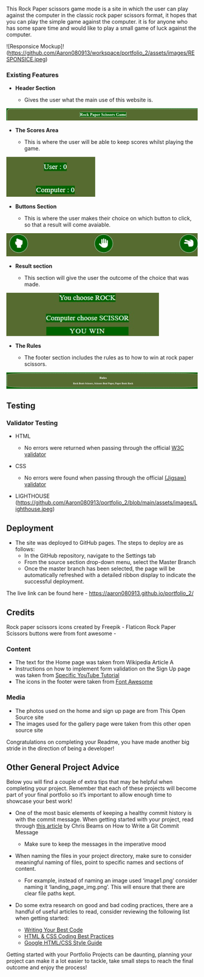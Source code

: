
This Rock Paper scissors game mode is a site in which the user can play against the computer in the classic rock paper scissors format, it hopes that you can play the simple game against the computer. it is for anyone who has some spare time and would like to play a small game of luck against the computer.

![Responsice Mockup]!(https://github.com/Aaron080913/workspace/portfolio_2/assets/images/RESPONSICE.jpeg)

### Existing Features

- __Header Section__

  - Gives the user what the main use of this website is.

![Header](https://github.com/Aaron080913/portfolio_2/blob/main/assets/images/Header_section.jpeg)

- __The Scores Area__

  - This is where the user will be able to keep scores whilst playing the game.

![Score Area](https://github.com/Aaron080913/portfolio_2/blob/main/assets/images/score_area.jpeg)

- __Buttons Section__

  - This is where the user makes their choice on which button to click, so that a result will come avaiable. 

![Buttons](https://github.com/Aaron080913/portfolio_2/blob/main/assets/images/Buttons%20section.jpeg)

- __Result section__

  - This section will give the user the outcome of the choice that was made.  

![Results](https://github.com/Aaron080913/portfolio_2/blob/main/assets/images/result%20section.jpeg)

- __The Rules__ 

  - The footer section includes the rules as to how to win at rock paper scissors.

![Rules](https://github.com/Aaron080913/portfolio_2/blob/main/assets/images/Rules%20Section.jpeg)


## Testing 

### Validator Testing 

- HTML
  - No errors were returned when passing through the official [W3C validator](https://github.com/Aaron080913/portfolio_2/blob/main/assets/images/HTML%20VALIDATOR.png)
- CSS
  - No errors were found when passing through the official [(Jigsaw) validator](https://github.com/Aaron080913/portfolio_2/blob/main/assets/images/CSS%20VALIDATOR.jpeg)

- LIGHTHOUSE
  (https://github.com/Aaron080913/portfolio_2/blob/main/assets/images/Lighthouse.jpeg)

## Deployment

- The site was deployed to GitHub pages. The steps to deploy are as follows: 
  - In the GitHub repository, navigate to the Settings tab 
  - From the source section drop-down menu, select the Master Branch
  - Once the master branch has been selected, the page will be automatically refreshed with a detailed ribbon display to indicate the successful deployment. 

The live link can be found here - https://aaron080913.github.io/portfolio_2/


## Credits 

Rock paper scissors icons created by Freepik - Flaticon
Rock Paper Scissors buttons were from font awesome - 


### Content 

- The text for the Home page was taken from Wikipedia Article A
- Instructions on how to implement form validation on the Sign Up page was taken from [Specific YouTube Tutorial](https://www.youtube.com/)
- The icons in the footer were taken from [Font Awesome](https://fontawesome.com/)

### Media

- The photos used on the home and sign up page are from This Open Source site
- The images used for the gallery page were taken from this other open source site


Congratulations on completing your Readme, you have made another big stride in the direction of being a developer! 

## Other General Project Advice

Below you will find a couple of extra tips that may be helpful when completing your project. Remember that each of these projects will become part of your final portfolio so it’s important to allow enough time to showcase your best work! 

- One of the most basic elements of keeping a healthy commit history is with the commit message. When getting started with your project, read through [this article](https://chris.beams.io/posts/git-commit/) by Chris Beams on How to Write  a Git Commit Message 
  - Make sure to keep the messages in the imperative mood 

- When naming the files in your project directory, make sure to consider meaningful naming of files, point to specific names and sections of content.
  - For example, instead of naming an image used ‘image1.png’ consider naming it ‘landing_page_img.png’. This will ensure that there are clear file paths kept. 

- Do some extra research on good and bad coding practices, there are a handful of useful articles to read, consider reviewing the following list when getting started:
  - [Writing Your Best Code](https://learn.shayhowe.com/html-css/writing-your-best-code/)
  - [HTML & CSS Coding Best Practices](https://medium.com/@inceptiondj.info/html-css-coding-best-practice-fadb9870a00f)
  - [Google HTML/CSS Style Guide](https://google.github.io/styleguide/htmlcssguide.html#General)

Getting started with your Portfolio Projects can be daunting, planning your project can make it a lot easier to tackle, take small steps to reach the final outcome and enjoy the process! 